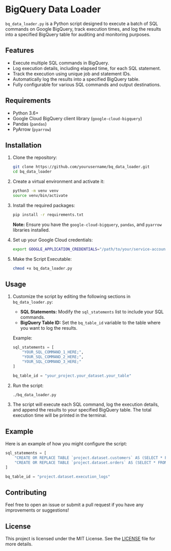 
# BigQuery Data Loader

`bq_data_loader.py` is a Python script designed to execute a batch of SQL commands on Google BigQuery, track execution times, and log the results into a specified BigQuery table for auditing and monitoring purposes.

## Features

- Execute multiple SQL commands in BigQuery.
- Log execution details, including elapsed time, for each SQL statement.
- Track the execution using unique job and statement IDs.
- Automatically log the results into a specified BigQuery table.
- Fully configurable for various SQL commands and output destinations.

## Requirements

- Python 3.6+
- Google Cloud BigQuery client library (`google-cloud-bigquery`)
- Pandas (`pandas`)
- PyArrow (`pyarrow`)

## Installation

1. Clone the repository:

   ```bash
   git clone https://github.com/yourusername/bq_data_loader.git
   cd bq_data_loader
   ```

2. Create a virtual environment and activate it:

   ```bash
   python3 -m venv venv
   source venv/bin/activate
   ```

3. Install the required packages:

   ```bash
   pip install -r requirements.txt
   ```

   **Note:** Ensure you have the `google-cloud-bigquery`, `pandas`, and `pyarrow` libraries installed.

4. Set up your Google Cloud credentials:

   ```bash
   export GOOGLE_APPLICATION_CREDENTIALS="/path/to/your/service-account-file.json"
   ```

5. Make the Script Executable:

   ```bash
   chmod +x bq_data_loader.py
   ```

## Usage

1. Customize the script by editing the following sections in `bq_data_loader.py`:
   - **SQL Statements:** Modify the `sql_statements` list to include your SQL commands.
   - **BigQuery Table ID:** Set the `bq_table_id` variable to the table where you want to log the results.

   Example:

   ```python
   sql_statements = [
       "YOUR_SQL_COMMAND_1_HERE;",
       "YOUR_SQL_COMMAND_2_HERE;",
       "YOUR_SQL_COMMAND_3_HERE;"
   ]

   bq_table_id = "your_project.your_dataset.your_table"
   ```

2. Run the script:

   ```bash
   ./bq_data_loader.py
   ```

3. The script will execute each SQL command, log the execution details, and append the results to your specified BigQuery table. The total execution time will be printed in the terminal.

## Example

Here is an example of how you might configure the script:

```python
sql_statements = [
    "CREATE OR REPLACE TABLE `project.dataset.customers` AS (SELECT * FROM `project.dataset.customers_v`);",
    "CREATE OR REPLACE TABLE `project.dataset.orders` AS (SELECT * FROM `project.dataset.orders_v`);"
]

bq_table_id = "project.dataset.execution_logs"
```

## Contributing

Feel free to open an issue or submit a pull request if you have any improvements or suggestions!

## License

This project is licensed under the MIT License. See the [LICENSE](LICENSE) file for more details.
